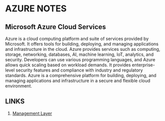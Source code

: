 # AZURE NOTES
## Microsoft Azure Cloud Services

Azure is a cloud computing platform and suite of services provided by Microsoft. It offers tools for building, deploying, and managing applications and infrastructure in the cloud. Azure provides services such as computing, storage, networking, databases, AI, machine learning, IoT, analytics, and security. Developers can use various programming languages, and Azure allows quick scaling based on workload demands. It provides enterprise-level security features and compliance with industry and regulatory standards. Azure is a comprehensive platform for building, deploying, and managing applications and infrastructure in a secure and flexible cloud environment.

## LINKS

1. [Management Layer](AZ104/mgmt_layer.md)